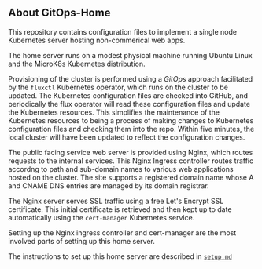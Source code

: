 ## About GitOps-Home

This repository contains configuration files to implement a single node Kubernetes server hosting non-commerical web apps.

The home server runs on a modest physical machine running Ubuntu Linux and the MicroK8s Kubernetes distribution. 

Provisioning of the cluster is performed using a _GitOps_ approach facilitated by the `fluxctl` Kubernetes operator, which runs on the cluster to be updated. The Kubernetes configuration files are checked into GitHub, and periodically the flux operator will read these configuration files and update the Kubernetes resources. This simplifies the maintenance of the Kubernetes resources to being a process of making changes to Kubernetes configuration files and checking them into the repo. Within five minutes, the local cluster will have been updated to reflect the configuration changes.

The public facing service web server is provided using Nginx, which routes requests to the internal services. This Nginx Ingress controller routes traffic accordng to path and sub-domain names to various web applications hosted on the cluster. The site supports a registered domain name whose A and CNAME DNS entries are managed by its domain registrar.

The Nginx server serves SSL traffic using a free Let's Encrypt SSL certificate. This initial certificate is retrieved and then kept up to date automatically using the `cert-manager` Kubernetes service. 

Setting up the Nginx ingress controller and cert-manager are the most involved parts of setting up this home server.

The instructions to set up this home server are described in [`setup.md`](setup.md)